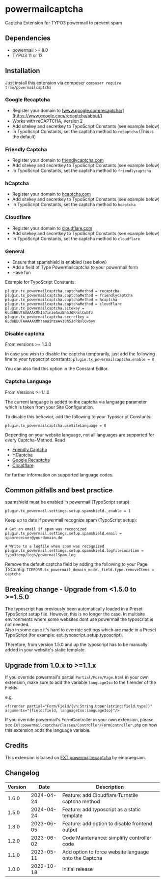 # powermailcaptcha

Captcha Extension for TYPO3 powermail to prevent spam

## Dependencies

* powermail >= 8.0
* TYPO3 11 or 12


## Installation

Just install this extension via composer `composer require traw/powermailcaptcha`


### Google Recaptcha
- Register your domain to [www.google.com/recaptcha/](https://www.google.com/recaptcha/about/)
- Works with reCAPTCHA, Version 2
- Add sitekey and secretkey to TypoScript Constants (see example below)
- In TypoScript Constants, set the captcha method to `recaptcha` (This is the default)

### Friendly Captcha
- Register your domain to [friendlycaptcha.com](https://docs.friendlycaptcha.com/#/installation)
- Add sitekey and secretkey to TypoScript Constants (see example below)
- In TypoScript Constants, set the captcha method to `friendlycaptcha`

### hCaptcha
- Register your domain to [hcaptcha.com](https://docs.hcaptcha.com/)
- Add sitekey and secretkey to TypoScript Constants (see example below)
- In TypoScript Constants, set the captcha method to `hcaptcha`

### Cloudflare
- Register your domain to [cloudflare.com](https://www.cloudflare.com/products/turnstile/)
- Add sitekey and secretkey to TypoScript Constants (see example below)
- In TypoScript Constants, set the captcha method to `cloudflare`

### General
- Ensure that spamshield is enabled (see below)
- Add a field of Type Powermailcaptcha to your powermail form
- Have fun

Example for TypoScript Constants:

```
plugin.tx_powermailcaptcha.captchaMethod = recaptcha
plugin.tx_powermailcaptcha.captchaMethod = friendlycaptcha
plugin.tx_powermailcaptcha.captchaMethod = hcaptcha
plugin.tx_powermailcaptcha.captchaMethod = cloudflare
plugin.tx_powermailcaptcha.sitekey = 6LdsBBUTAAAAAKMhI67inzeAvzBh5JdRRxlCwbTz
plugin.tx_powermailcaptcha.secretkey = 6LdsBBUTAAAAAKMhaaaainzeAvzBh5JdRRxlCwbyy
```

### Disable captcha
From versions >= 1.3.0

In case you wish to disable the captcha temporarily, just add the following line to your typoscript constants:
`plugin.tx_powermailcaptcha.enable = 0`

You can also find this option in the Constant Editor.

### Captcha Language
From Versions >=1.1.0

The current language is added to the captcha via language parameter which is taken from your Site Configuration.

To disable this behavior, add the following to your Typoscript Constants:
```
plugin.tx_powermailcaptcha.useSiteLanguage = 0
```

Depending on your website language, not all languages are supported for every Captcha-Method.
Read
* [Friendly Captcha](http://docs.friendlycaptcha.com/#/widget_api?id=data-lang-attribute)
* [HCaptcha](https://docs.hcaptcha.com/languages/)
* [Google Recaptcha](https://developers.google.com/recaptcha/docs/language)
* [Cloudflare](https://developers.cloudflare.com/turnstile/reference/supported-languages/)

for further information on supported language codes.

## Common pitfalls and best practice

spamshield must be enabled in powermail (TypoScript setup):

```
plugin.tx_powermail.settings.setup.spamshield._enable = 1
```

Keep up to date if powermail recognize spam (TypoScript setup):

```
# Get an email if spam was recognized
plugin.tx_powermail.settings.setup.spamshield.email = spamreceiver@yourdomain.de

# Write to a logfile when spam was recognized
plugin.tx_powermail.settings.setup.spamshield.logfileLocation = typo3temp/logs/powermailSpam.log
```

Remove the default captcha field by adding the following to your Page TSConfig:
`TCEFORM.tx_powermail_domain_model_field.type.removeItems = captcha`

## Breaking change - Upgrade from <1.5.0 to >=1.5.0
The typoscript has previously been automatically loaded in a Preset TypoScript setup file. 
However, this is no longer the case. In multisite environments where some websites dont use powermail the typoscript is not needed.  
Also in some case it's hard to override settings which are made in a Preset TypoScript (for example: ext_typoscript_setup.typoscript).

Therefore, from version 1.5.0 and up the typoscript has to be manually added in your website's static template.

## Upgrade from 1.0.x to >=1.1.x
If you override powermail's partial `Partial/Form/Page.html` in your own extension, make sure to add the variable `languageIso` to the f:render of the Fields.

e.g.
```
<f:render partial="Form/Field/{vh:String.Upper(string:field.type)}" arguments="{field:field, languageIso:languageIso}"/>
```


If you override powermail's FormController in your own extension, please see `EXT:powermailcaptcha/Classes/Controller/FormController.php` on how this extension adds the language variable.



## Credits
This extension is based on [EXT:powermailrecaptcha](https://github.com/einpraegsam/powermailrecaptcha) by einpraegsam.


## Changelog

| Version | Date       | Description                                                                                         |
|---------|------------|-----------------------------------------------------------------------------------------------------|
| 1.6.0   | 2024-04-24 | Feature: add Cloudflare Turnstile captcha method
| 1.5.0   | 2024-04-24 | Feature: add typoscript as a static template
| 1.3.0   | 2023-06-05 | Feature: add option to disable frontend output
| 1.2.0   | 2023-06-02 | Code Maintenance: simplifiy controller code                                                                                      |
| 1.1.0   | 2023-05-11 | Add option to force website language onto the Captcha                                                                                     |
| 1.0.0   | 2022-10-18 | Initial release                                                                                     |
